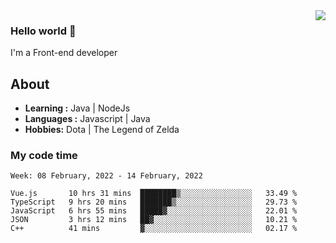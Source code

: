 <img align='right' src="https://github-readme-stats.vercel.app/api?username=jumodada&show_icons=true&theme=vue">

### Hello world 👋

I'm a Front-end developer 
    
## About
-  **Learning :** Java | NodeJs
-  **Languages :** Javascript | Java
-  **Hobbies:** Dota | The Legend of Zelda

### My code time

<!--START_SECTION:waka-->
```text
Week: 08 February, 2022 - 14 February, 2022

Vue.js       10 hrs 31 mins  ████████▒░░░░░░░░░░░░░░░░   33.49 % 
TypeScript   9 hrs 20 mins   ███████▒░░░░░░░░░░░░░░░░░   29.73 % 
JavaScript   6 hrs 55 mins   █████▓░░░░░░░░░░░░░░░░░░░   22.01 % 
JSON         3 hrs 12 mins   ██▓░░░░░░░░░░░░░░░░░░░░░░   10.21 % 
C++          41 mins         ▓░░░░░░░░░░░░░░░░░░░░░░░░   02.17 % 
```
<!--END_SECTION:waka-->
